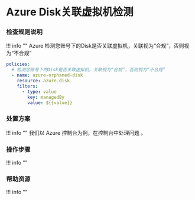# Azure Disk关联虚拟机检测

### 检查规则说明
!!! info ""
    Azure  检测您账号下的Disk是否关联虚拟机，关联视为“合规”，否则视为“不合规”
    
  ```YAML
  policies:
    # 检测您账号下的Disk是否关联虚拟机，关联视为“合规”，否则视为“不合规”
    - name: azure-orphaned-disk
      resource: azure.disk
      filters:
        - type: value
          key: managedBy
          value: ${{value}}
  ```

    
### 处置方案
!!! info ""
    我们以 Azure 控制台为例，在控制台中处理问题 。


### 操作步骤
!!! info ""




### 帮助资源
!!! info ""
    